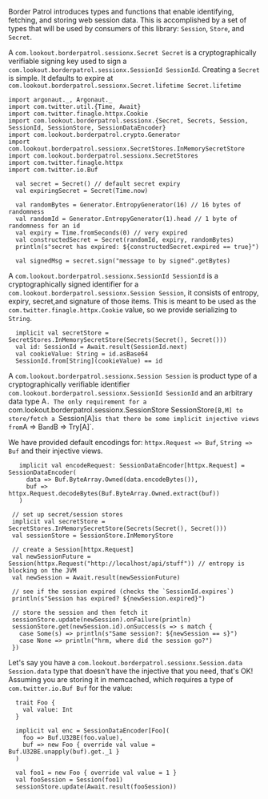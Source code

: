 Border Patrol introduces types and functions that enable identifying, fetching, and storing web session data. This
is accomplished by a set of types that will be used by consumers of this library: `Session`, `Store`, and `Secret`.

A `com.lookout.borderpatrol.sessionx.Secret Secret` is a cryptographically verifiable signing key used to sign a
`com.lookout.borderpatrol.sessionx.SessionId SessionId`. Creating a `Secret` is simple. It defaults to expire at
`com.lookout.borderpatrol.sessionx.Secret.lifetime Secret.lifetime`


```tut
import argonaut._, Argonaut._
import com.twitter.util.{Time, Await}
import com.twitter.finagle.httpx.Cookie
import com.lookout.borderpatrol.sessionx.{Secret, Secrets, Session, SessionId, SessionStore, SessionDataEncoder}
import com.lookout.borderpatrol.crypto.Generator
import com.lookout.borderpatrol.sessionx.SecretStores.InMemorySecretStore
import com.lookout.borderpatrol.sessionx.SecretStores
import com.twitter.finagle.httpx
import com.twitter.io.Buf
```

```tut
  val secret = Secret() // default secret expiry
  val expiringSecret = Secret(Time.now)

  val randomBytes = Generator.EntropyGenerator(16) // 16 bytes of randomness
  val randomId = Generator.EntropyGenerator(1).head // 1 byte of randomness for an id
  val expiry = Time.fromSeconds(0) // very expired
  val constructedSecret = Secret(randomId, expiry, randomBytes)
  println(s"secret has expired: ${constructedSecret.expired == true}")

  val signedMsg = secret.sign("message to by signed".getBytes)
```

A `com.lookout.borderpatrol.sessionx.SessionId SessionId` is a cryptographically signed identifier for a
`com.lookout.borderpatrol.sessionx.Session Session`, it consists of entropy, expiry, secret,and signature of those
items. This is meant to be used as the `com.twitter.finagle.httpx.Cookie` value, so we provide serializing to
`String`.

```tut
  implicit val secretStore = SecretStores.InMemorySecretStore(Secrets(Secret(), Secret()))
  val id: SessionId = Await.result(SessionId.next)
  val cookieValue: String = id.asBase64
  SessionId.from[String](cookieValue) == id
```

A `com.lookout.borderpatrol.sessionx.Session Session` is product type of a cryptographically verifiable
identifier `com.lookout.borderpatrol.sessionx.SessionId SessionId` and an arbitrary data type
A`. The only requirement for a `com.lookout.borderpatrol.sessionx.SessionStore SessionStore`[B,M] to store/fetch
a `Session[A]` is that there be some implicit injective views from `A => B` and `B => Try[A]`.

We have provided default encodings for: `httpx.Request => Buf`, `String => Buf` and their injective views.

```tut
   implicit val encodeRequest: SessionDataEncoder[httpx.Request] = SessionDataEncoder(
     data => Buf.ByteArray.Owned(data.encodeBytes()),
     buf => httpx.Request.decodeBytes(Buf.ByteArray.Owned.extract(buf))
   )

 // set up secret/session stores
 implicit val secretStore = SecretStores.InMemorySecretStore(Secrets(Secret(), Secret()))
 val sessionStore = SessionStore.InMemoryStore

 // create a Session[httpx.Request]
 val newSessionFuture = Session(httpx.Request("http://localhost/api/stuff")) // entropy is blocking on the JVM
 val newSession = Await.result(newSessionFuture)

 // see if the session expired (checks the `SessionId.expires`)
 println(s"Session has expired? ${newSession.expired}")

 // store the session and then fetch it
 sessionStore.update(newSession).onFailure(println)
 sessionStore.get(newSession.id).onSuccess(s => s match {
   case Some(s) => println(s"Same session?: ${newSession == s}")
   case None => println("hrm, where did the session go?")
 })
```

Let's say you have a `com.lookout.borderpatrol.sessionx.Session.data Session.data` type that doesn't have the
injective that you need, that's OK!
Assuming you are storing it in memcached, which requires a type of `com.twitter.io.Buf Buf` for the value:

```tut
  trait Foo {
    val value: Int
  }

  implicit val enc = SessionDataEncoder[Foo](
    foo => Buf.U32BE(foo.value),
    buf => new Foo { override val value = Buf.U32BE.unapply(buf).get._1 }
  )

  val foo1 = new Foo { override val value = 1 }
  val fooSession = Session(foo1)
  sessionStore.update(Await.result(fooSession))
```
